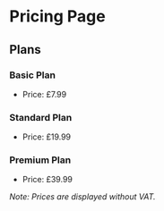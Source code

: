 # Pricing Page

## Plans

### Basic Plan
- Price: £7.99

### Standard Plan
- Price: £19.99

### Premium Plan
- Price: £39.99

*Note: Prices are displayed without VAT.*